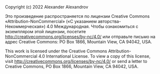 Copyright (c) 2022 Alexander Alexandrov

Это произведение распространяется по лицензии Creative Commons «Attribution-NonCommercial»
(«С указанием авторства-Некоммерческая») 4.0 Международная. Чтобы ознакомиться с экземпляром этой лицензии,
посетите http://creativecommons.org/licenses/by-nc/4.0/ или
отправьте письмо на адрес Creative Commons: PO Box 1866, Mountain View, CA 94042, USA.

This work is licensed under the Creative Commons Attribution-NonCommercial 4.0 International License.
To view a copy of this license, visit http://creativecommons.org/licenses/by-nc/4.0/ or
send a letter to Creative Commons, PO Box 1866, Mountain View, CA 94042, USA.

